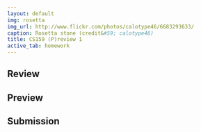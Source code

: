 ```yaml
---
layout: default
img: rosetta
img_url: http://www.flickr.com/photos/calotype46/6683293633/
caption: Rosetta stone (credit&#59; calotype46)
title: CS159 (P)review 1
active_tab: homework
---
```


Review
-

Preview
-

Submission
-

